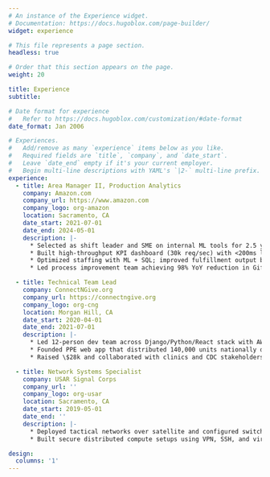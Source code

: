 ```yaml
---
# An instance of the Experience widget.
# Documentation: https://docs.hugoblox.com/page-builder/
widget: experience

# This file represents a page section.
headless: true

# Order that this section appears on the page.
weight: 20

title: Experience
subtitle:

# Date format for experience
#   Refer to https://docs.hugoblox.com/customization/#date-format
date_format: Jan 2006

# Experiences.
#   Add/remove as many `experience` items below as you like.
#   Required fields are `title`, `company`, and `date_start`.
#   Leave `date_end` empty if it's your current employer.
#   Begin multi-line descriptions with YAML's `|2-` multi-line prefix.
experience:
  - title: Area Manager II, Production Analytics
    company: Amazon.com
    company_url: https://www.amazon.com
    company_logo: org-amazon
    location: Sacramento, CA
    date_start: 2021-07-01
    date_end: 2024-05-01
    description: |-
      * Selected as shift leader and SME on internal ML tools for 2.5 years; coordinated cross-team data overrides.
      * Built high-throughput KPI dashboard (30k req/sec) with <200ms latency using AWS CloudWatch.
      * Optimized staffing with ML + SQL; improved fulfillment output by 12% sitewide.
      * Led process improvement team achieving 98% YoY reduction in GiftWrap misses using Six Sigma methods.

  - title: Technical Team Lead
    company: ConnectNGive.org
    company_url: https://connectngive.org
    company_logo: org-cng
    location: Morgan Hill, CA
    date_start: 2020-04-01
    date_end: 2021-07-01
    description: |-
      * Led 12-person dev team across Django/Python/React stack with AWS Lambda + Heroku deployment.
      * Founded PPE web app that distributed 140,000 units nationally during COVID-19.
      * Raised \$28k and collaborated with clinics and CDC stakeholders for equitable distribution.

  - title: Network Systems Specialist
    company: USAR Signal Corps
    company_url: ''
    company_logo: org-usar
    location: Sacramento, CA
    date_start: 2019-05-01
    date_end: ''
    description: |-
      * Deployed tactical networks over satellite and configured switches/routers per U.S. ComSec standards.
      * Built secure distributed compute setups using VPN, SSH, and virtualization tools in live environments.

design:
  columns: '1'
---
```

